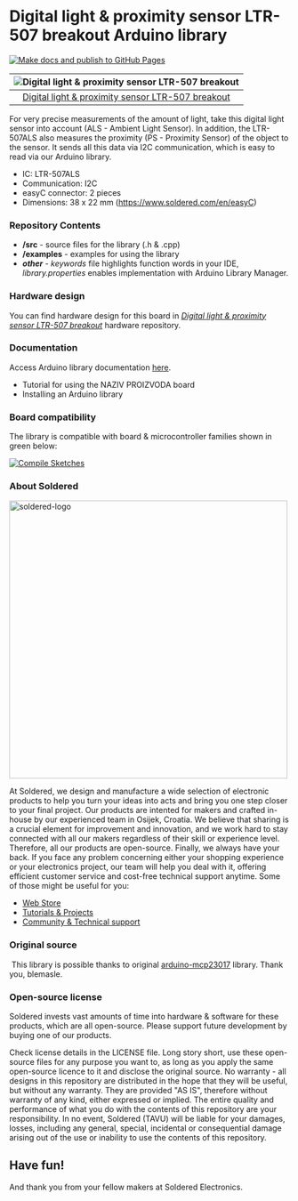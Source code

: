 # Digital light & proximity sensor LTR-507 breakout Arduino library

[![Make docs and publish to GitHub Pages](https://github.com/SolderedElectronics/Soldered-Digital-Light-Sensor-Arduino-Library/actions/workflows/make_docs.yml/badge.svg?branch=dev)](https://github.com/SolderedElectronics/Soldered-Digital-Light-Sensor-Arduino-Library/actions/workflows/make_docs.yml)

| ![Digital light & proximity sensor LTR-507 breakout](https://upload.wikimedia.org/wikipedia/commons/8/8f/Example_image.svg) |
| :-------------------------------------------------------------------------------------------------------------------------: |
|                      [Digital light & proximity sensor LTR-507 breakout](https://www.solde.red/333063)                      |

For very precise measurements of the amount of light, take this digital light sensor into account (ALS - Ambient Light Sensor). In addition, the LTR-507ALS also measures the proximity (PS - Proximity Sensor) of the object to the sensor. It sends all this data via I2C communication, which is easy to read via our Arduino library.

- IC: LTR-507ALS
- Communication: I2C
- easyC connector: 2 pieces
- Dimensions: 38 x 22 mm (https://www.soldered.com/en/easyC)

### Repository Contents

- **/src** - source files for the library (.h & .cpp)
- **/examples** - examples for using the library
- **_other_** - _keywords_ file highlights function words in your IDE, _library.properties_ enables implementation with Arduino Library Manager.

### Hardware design

You can find hardware design for this board in [_Digital light & proximity sensor LTR-507 breakout_](https://github.com/SolderedElectronics/NAZIVPROIZVODA-hardware-design) hardware repository.

### Documentation

Access Arduino library documentation [here](https://SolderedElectronics.github.io/Soldered-Digital-Light-Sensor-Arduino-Library/).

- Tutorial for using the NAZIV PROIZVODA board
- Installing an Arduino library

### Board compatibility

The library is compatible with board & microcontroller families shown in green below:

[![Compile Sketches](http://github-actions.40ants.com/e-radionicacom/Soldered-Digital-Light-Sensor-Arduino-Library/matrix.svg?branch=dev&only=Compile%20Sketches)](https://github.com/SolderedElectronics/Soldered-Digital-Light-Sensor-Arduino-Library/actions/workflows/compile_test.yml)

### About Soldered

<img src="https://raw.githubusercontent.com/e-radionicacom/Soldered-Digital-Light-Sensor-Arduino-Library/dev/extras/Soldered-logo-color.png" alt="soldered-logo" width="500"/>

At Soldered, we design and manufacture a wide selection of electronic products to help you turn your ideas into acts and bring you one step closer to your final project. Our products are intented for makers and crafted in-house by our experienced team in Osijek, Croatia. We believe that sharing is a crucial element for improvement and innovation, and we work hard to stay connected with all our makers regardless of their skill or experience level. Therefore, all our products are open-source. Finally, we always have your back. If you face any problem concerning either your shopping experience or your electronics project, our team will help you deal with it, offering efficient customer service and cost-free technical support anytime. Some of those might be useful for you:

- [Web Store](https://www.soldered.com/shop)
- [Tutorials & Projects](https://soldered.com/learn)
- [Community & Technical support](https://soldered.com/community)

### Original source

​
This library is possible thanks to original [arduino-mcp23017](https://github.com/blemasle/arduino-mcp23017) library. Thank you, blemasle.

### Open-source license

Soldered invests vast amounts of time into hardware & software for these products, which are all open-source. Please support future development by buying one of our products.

Check license details in the LICENSE file. Long story short, use these open-source files for any purpose you want to, as long as you apply the same open-source licence to it and disclose the original source. No warranty - all designs in this repository are distributed in the hope that they will be useful, but without any warranty. They are provided "AS IS", therefore without warranty of any kind, either expressed or implied. The entire quality and performance of what you do with the contents of this repository are your responsibility. In no event, Soldered (TAVU) will be liable for your damages, losses, including any general, special, incidental or consequential damage arising out of the use or inability to use the contents of this repository.

## Have fun!

And thank you from your fellow makers at Soldered Electronics.
